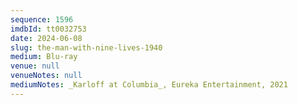 ```yaml
---
sequence: 1596
imdbId: tt0032753
date: 2024-06-08
slug: the-man-with-nine-lives-1940
medium: Blu-ray
venue: null
venueNotes: null
mediumNotes: _Karloff at Columbia_, Eureka Entertainment, 2021
---
```

